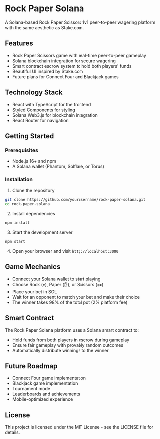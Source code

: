 # Rock Paper Solana

A Solana-based Rock Paper Scissors 1v1 peer-to-peer wagering platform with the same aesthetic as Stake.com.

## Features

- Rock Paper Scissors game with real-time peer-to-peer gameplay
- Solana blockchain integration for secure wagering
- Smart contract escrow system to hold both players' funds
- Beautiful UI inspired by Stake.com
- Future plans for Connect Four and Blackjack games

## Technology Stack

- React with TypeScript for the frontend
- Styled Components for styling
- Solana Web3.js for blockchain integration
- React Router for navigation

## Getting Started

### Prerequisites

- Node.js 16+ and npm
- A Solana wallet (Phantom, Solflare, or Torus)

### Installation

1. Clone the repository
```bash
git clone https://github.com/yourusername/rock-paper-solana.git
cd rock-paper-solana
```

2. Install dependencies
```bash
npm install
```

3. Start the development server
```bash
npm start
```

4. Open your browser and visit `http://localhost:3000`

## Game Mechanics

- Connect your Solana wallet to start playing
- Choose Rock (✊), Paper (✋), or Scissors (✂️)
- Place your bet in SOL
- Wait for an opponent to match your bet and make their choice
- The winner takes 98% of the total pot (2% platform fee)

## Smart Contract

The Rock Paper Solana platform uses a Solana smart contract to:
- Hold funds from both players in escrow during gameplay
- Ensure fair gameplay with provably random outcomes
- Automatically distribute winnings to the winner

## Future Roadmap

- Connect Four game implementation
- Blackjack game implementation
- Tournament mode
- Leaderboards and achievements
- Mobile-optimized experience

## License

This project is licensed under the MIT License - see the LICENSE file for details. 